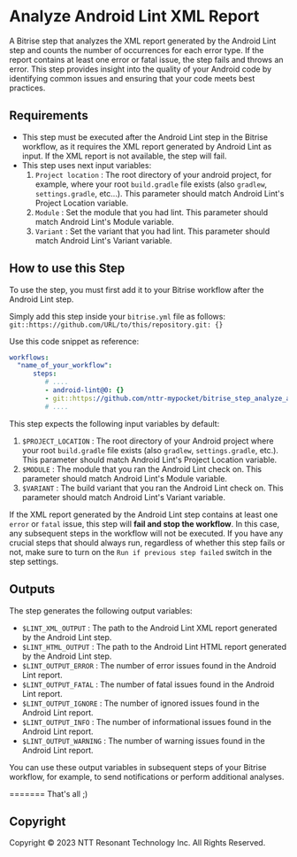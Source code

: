 # Analyze Android Lint XML Report

A Bitrise step that analyzes the XML report generated by the Android Lint step and counts the number of occurrences for each error type. If the report contains at least one error or fatal issue, the step fails and throws an error. This step provides insight into the quality of your Android code by identifying common issues and ensuring that your code meets best practices.

## Requirements

- This step must be executed after the Android Lint step in the Bitrise workflow, as it requires the XML report generated by Android Lint as input. If the XML report is not available, the step will fail.
- This step uses next input variables:
  1. `Project location` : The root directory of your android project, for example, where your root `build.gradle` file exists (also `gradlew`, `settings.gradle`, etc...). This parameter should match Android Lint's Project Location variable.
  2. `Module` : Set the module that you had lint. This parameter should match Android Lint's Module variable.
  3. `Variant` : Set the variant that you had lint. This parameter should match Android Lint's Variant variable.

## How to use this Step

To use the step, you must first add it to your Bitrise workflow after the Android Lint step.

Simply add this step inside your `bitrise.yml` file as follows:
`git::https://github.com/URL/to/this/repository.git: {}`

Use this code snippet as reference:

```yaml
workflows:
  "name_of_your_workflow": 
      steps:
         # .... 
         - android-lint@0: {}
         - git::https://github.com/nttr-mypocket/bitrise_step_analyze_android_lint.git: {}
         # ....
```

This step expects the following input variables by default:

  1. `$PROJECT_LOCATION` : The root directory of your Android project where your root `build.gradle` file exists (also `gradlew`, `settings.gradle`, etc.). This parameter should match Android Lint's Project Location variable.
  2. `$MODULE` : The module that you ran the Android Lint check on. This parameter should match Android Lint's Module variable.
  3. `$VARIANT` : The build variant that you ran the Android Lint check on. This parameter should match Android Lint's Variant variable.

If the XML report generated by the Android Lint step contains at least one `error` or `fatal` issue, this step will **fail and stop the workflow**. In this case, any subsequent steps in the workflow will not be executed. If you have any crucial steps that should always run, regardless of whether this step fails or not, make sure to turn on the `Run if previous step failed` switch in the step settings.

## Outputs

The step generates the following output variables:

- `$LINT_XML_OUTPUT` : The path to the Android Lint XML report generated by the Android Lint step.
- `$LINT_HTML_OUTPUT` : The path to the Android Lint HTML report generated by the Android Lint step.
- `$LINT_OUTPUT_ERROR` : The number of error issues found in the Android Lint report.
- `$LINT_OUTPUT_FATAL` : The number of fatal issues found in the Android Lint report.
- `$LINT_OUTPUT_IGNORE` : The number of ignored issues found in the Android Lint report.
- `$LINT_OUTPUT_INFO` : The number of informational issues found in the Android Lint report.
- `$LINT_OUTPUT_WARNING` : The number of warning issues found in the Android Lint report.

You can use these output variables in subsequent steps of your Bitrise workflow, for example, to send notifications or perform additional analyses.

=======
That's all ;)

## Copyright

Copyright © 2023 NTT Resonant Technology Inc. All Rights Reserved.
